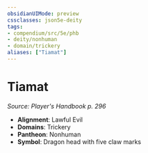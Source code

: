 ```yaml
---
obsidianUIMode: preview
cssclasses: json5e-deity
tags:
- compendium/src/5e/phb
- deity/nonhuman
- domain/trickery
aliases: ["Tiamat"]
---
```

# Tiamat
*Source: Player's Handbook p. 296* 

- **Alignment**: Lawful Evil
- **Domains**: Trickery
- **Pantheon**: Nonhuman
- **Symbol**: Dragon head with five claw marks